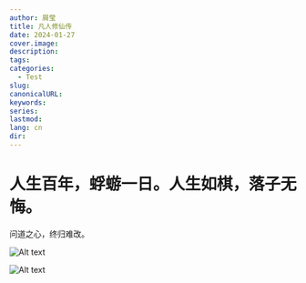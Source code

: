 ```yaml
---
author: 屑莹
title: 凡人修仙传
date: 2024-01-27
cover.image: 
description: 
tags: 
categories:
  - Test
slug: 
canonicalURL: 
keywords: 
series: 
lastmod: 
lang: cn
dir:
---
```

# 人生百年，蜉蝣一日。人生如棋，落子无悔。
问道之心，终归难改。

![Alt text](<Pasted image 20240127134659-1.png>)

![Alt text](<Pasted image 20240127134909-1.png>)